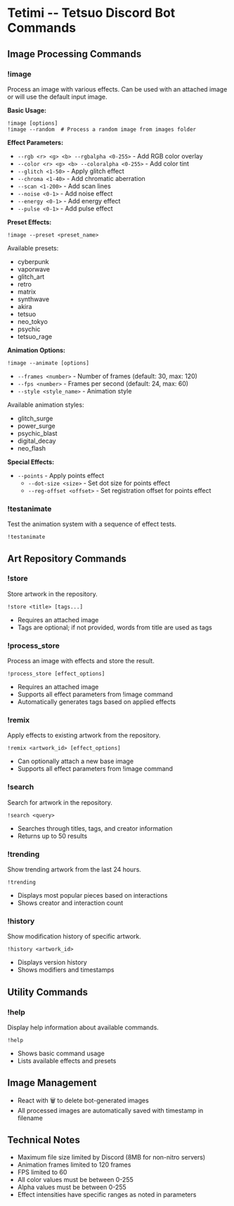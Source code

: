 # Tetimi -- Tetsuo Discord Bot Commands

## Image Processing Commands

### !image
Process an image with various effects. Can be used with an attached image or will use the default input image.

**Basic Usage:**
```
!image [options]
!image --random  # Process a random image from images folder
```

**Effect Parameters:**
- `--rgb <r> <g> <b> --rgbalpha <0-255>` - Add RGB color overlay
- `--color <r> <g> <b> --coloralpha <0-255>` - Add color tint
- `--glitch <1-50>` - Apply glitch effect
- `--chroma <1-40>` - Add chromatic aberration
- `--scan <1-200>` - Add scan lines
- `--noise <0-1>` - Add noise effect
- `--energy <0-1>` - Add energy effect
- `--pulse <0-1>` - Add pulse effect

**Preset Effects:**
```
!image --preset <preset_name>
```
Available presets:
- cyberpunk
- vaporwave
- glitch_art
- retro
- matrix
- synthwave
- akira
- tetsuo
- neo_tokyo
- psychic
- tetsuo_rage

**Animation Options:**
```
!image --animate [options]
```
- `--frames <number>` - Number of frames (default: 30, max: 120)
- `--fps <number>` - Frames per second (default: 24, max: 60)
- `--style <style_name>` - Animation style

Available animation styles:
- glitch_surge
- power_surge
- psychic_blast
- digital_decay
- neo_flash

**Special Effects:**
- `--points` - Apply points effect
  - `--dot-size <size>` - Set dot size for points effect
  - `--reg-offset <offset>` - Set registration offset for points effect

### !testanimate
Test the animation system with a sequence of effect tests.
```
!testanimate
```

## Art Repository Commands

### !store
Store artwork in the repository.
```
!store <title> [tags...]
```
- Requires an attached image
- Tags are optional; if not provided, words from title are used as tags

### !process_store
Process an image with effects and store the result.
```
!process_store [effect_options]
```
- Requires an attached image
- Supports all effect parameters from !image command
- Automatically generates tags based on applied effects

### !remix
Apply effects to existing artwork from the repository.
```
!remix <artwork_id> [effect_options]
```
- Can optionally attach a new base image
- Supports all effect parameters from !image command

### !search
Search for artwork in the repository.
```
!search <query>
```
- Searches through titles, tags, and creator information
- Returns up to 50 results

### !trending
Show trending artwork from the last 24 hours.
```
!trending
```
- Displays most popular pieces based on interactions
- Shows creator and interaction count

### !history
Show modification history of specific artwork.
```
!history <artwork_id>
```
- Displays version history
- Shows modifiers and timestamps

## Utility Commands

### !help
Display help information about available commands.
```
!help
```
- Shows basic command usage
- Lists available effects and presets

## Image Management
- React with 🗑️ to delete bot-generated images
- All processed images are automatically saved with timestamp in filename

## Technical Notes
- Maximum file size limited by Discord (8MB for non-nitro servers)
- Animation frames limited to 120 frames
- FPS limited to 60
- All color values must be between 0-255
- Alpha values must be between 0-255
- Effect intensities have specific ranges as noted in parameters

